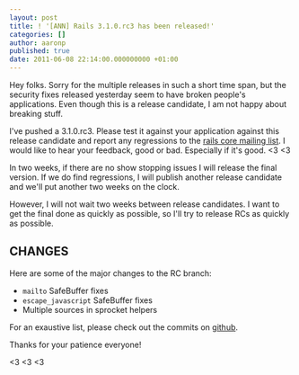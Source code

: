 ```yaml
---
layout: post
title: ! '[ANN] Rails 3.1.0.rc3 has been released!'
categories: []
author: aaronp
published: true
date: 2011-06-08 22:14:00.000000000 +01:00
---
```

Hey folks.  Sorry for the multiple releases in such a short time span, but the security fixes released yesterday seem to have broken people's applications.  Even though this is a release candidate, I am not happy about breaking stuff.

I've pushed a 3.1.0.rc3.  Please test it against your application against this release candidate and report any regressions to the [rails core mailing list](http://groups.google.com/group/rubyonrails-core).  I would like to hear your feedback, good or bad.  Especially if it's good.  <3 <3

In two weeks, if there are no show stopping issues I will release the final version.  If we do find regressions, I will publish another release candidate and we'll put another two weeks on the clock.

However, I will not wait two weeks between release candidates.  I want to get the final done as quickly as possible, so I'll try to release RCs as quickly as possible.

## CHANGES

Here are some of the major changes to the RC branch:

* `mailto` SafeBuffer fixes
* `escape_javascript` SafeBuffer fixes
* Multiple sources in sprocket helpers

For an exaustive list, please check out the commits on [github](https://github.com/rails/rails/compare/v3.1.0.rc2...v3.1.0.rc3).

Thanks for your patience everyone!

<3 <3 <3